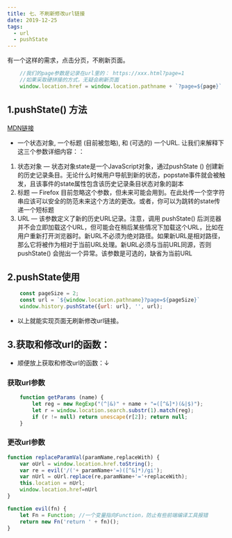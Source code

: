 ```yaml
---
title: 七、不刷新修改url链接
date: 2019-12-25
tags:
  - url
  - pushState
---
```

有一个这样的需求，点击分页，不刷新页面。


```javascript
    //我们的page参数是记录在url里的： https://xxx.html?page=1
    //如果采取硬拼接的方式，无疑会刷新页面
    window.location.href = window.location.pathname + `?page=${page}`
```

<!-- more -->

## 1.pushState() 方法

[MDN链接](https://developer.mozilla.org/zh-CN/docs/Web/API/History_API)
 - 一个状态对象, 一个标题 (目前被忽略), 和 (可选的) 一个URL. 让我们来解释下这三个参数详细内容：：

1. 状态对象 — 状态对象state是一个JavaScript对象，通过pushState () 创建新的历史记录条目。无论什么时候用户导航到新的状态，popstate事件就会被触发，且该事件的state属性包含该历史记录条目状态对象的副本
2. 标题 — Firefox 目前忽略这个参数，但未来可能会用到。在此处传一个空字符串应该可以安全的防范未来这个方法的更改。或者，你可以为跳转的state传递一个短标题
3. URL — 该参数定义了新的历史URL记录。注意，调用 pushState() 后浏览器并不会立即加载这个URL，但可能会在稍后某些情况下加载这个URL，比如在用户重新打开浏览器时。新URL不必须为绝对路径。如果新URL是相对路径，那么它将被作为相对于当前URL处理。新URL必须与当前URL同源，否则 pushState() 会抛出一个异常。该参数是可选的，缺省为当前URL

## 2.pushState使用
```javascript
    const pageSize = 2;
    const url = `${window.location.pathname}?page=${pageSize}`
    window.history.pushState({url: url}, '', url);  
```

- 以上就能实现页面无刷新修改url链接。




## 3.获取和修改url的函数：
- 顺便放上获取和修改url的函数：↓

### 获取url参数

```javascript
    function getParams (name) {
        let reg = new RegExp("(^|&)" + name + "=([^&]*)(&|$)");
        let r = window.location.search.substr(1).match(reg);
        if (r != null) return unescape(r[2]); return null;
    }
```

### 更改url参数
```javascript
function replaceParamVal(paramName,replaceWith) {
    var oUrl = window.location.href.toString();
    var re = evil('/('+ paramName+'=)([^&]*)/gi');
    var nUrl = oUrl.replace(re,paramName+'='+replaceWith);
    this.location = nUrl;
    window.location.href=nUrl
}

function evil(fn) {
    let Fn = Function; //一个变量指向Function，防止有些前端编译工具报错
    return new Fn('return ' + fn)();
}
```
